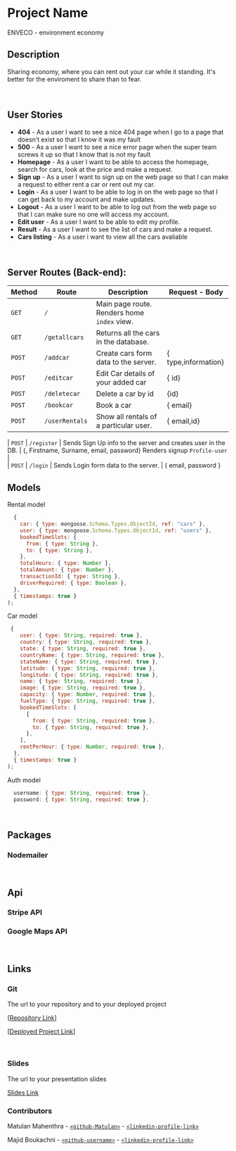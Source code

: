 # Project Name
ENVECO - environment economy
<br>



## Description

Sharing economy, where you can rent out your car while it standing. It's better for the enviroment to share than to fear.



<br>

## User Stories

- **404** - As a user I want to see a nice 404 page when I go to a page that doesn’t exist so that I know it was my fault
- **500** - As a user I want to see a nice error page when the super team screws it up so that I know that is not my fault
- **Homepage** - As a user I want to be able to access the homepage, search for cars, look at the price and make a request. 
- **Sign up** - As a user I want to sign up on the web page so that I can make a request to either rent a car or rent out my car.
- **Login** - As a user I want to be able to log in on the web page so that I can get back to my account and make updates.
- **Logout** - As a user I want to be able to log out from the web page so that I can make sure no one will access my account.
- **Edit user** - As a user I want to be able to edit my profile.
- **Result** - As a user I want to see the list of cars and make a request.
- **Cars listing** - As a user i want to view all the cars avaliable



<br>



## Server Routes (Back-end):



| **Method** | **Route**                          | **Description**                                              | Request  - Body                                          |
| ---------- | ---------------------------------- | ------------------------------------------------------------ | -------------------------------------------------------- |
| `GET`      | `/`                                | Main page route.  Renders home `index` view.                                                                                                       
| `GET`      | `/getallcars`                      | Returns all the cars in the database.
| `POST`     | `/addcar`                      | Create cars form data to the server.                          | { type,information} 
| `POST`      | `/editcar`                      | Edit Car details of your added car                         |   { id}
| `POST`      | `/deletecar`                      |  Delete a car by id                                      | {id} 
| `POST`      | `/bookcar  `                      |  Book a car                                            | { email} 
| `POST`      | `/userRentals  `                      |Show all rentals of a particular user. | { email,id} 

| `POST`     | `/register`                          | Sends Sign Up info to the server and creates user in the DB. | {, Firstname, Surname, email, password} Renders signup `Profile-user`  |     
| `POST`     | `/login`                           | Sends Login form data to the server.                         | { email, password }




## Models

Rental model

```javascript
  {
    car: { type: mongoose.Schema.Types.ObjectId, ref: "cars" },
    user: { type: mongoose.Schema.Types.ObjectId, ref: "users" },
    bookedTimeSlots: {
      from: { type: String },
      to: { type: String },
    },
    totalHours: { type: Number },
    totalAmount: { type: Number },
    transactionId: { type: String },
    driverRequired: { type: Boolean },
  },
  { timestamps: true }
);


```
Car model

```javascript
 {
    user: { type: String, required: true },
    country: { type: String, required: true },
    state: { type: String, required: true },
    countryName: { type: String, required: true },
    stateName: { type: String, required: true },
    latitude: { type: String, required: true },
    longitude: { type: String, required: true },
    name: { type: String, required: true },
    image: { type: String, required: true },
    capacity: { type: Number, required: true },
    fuelType: { type: String, required: true },
    bookedTimeSlots: [
      {
        from: { type: String, required: true },
        to: { type: String, required: true },
      },
    ],
    rentPerHour: { type: Number, required: true },
  },
  { timestamps: true }
);

```
Auth model

```javascript
  username: { type: String, required: true },
  password: { type: String, required: true },
```


<br>
 

## Packages
 ### Nodemailer

<br>

## Api
 ### Stripe API
 ### Google Maps API

<br>



## Links



### Git

The url to your repository and to your deployed project

[[Repository Link](https://github.com/magicmajid2511/enveco-client)]

[[Deployed Project Link](https://enveco-final.netlify.app/)]



<br>



### Slides

The url to your presentation slides

[Slides Link]()

### Contributors
Matulan Mahenthra - [`<github-Matulan>`](https://github.com/Matulan) - [`<linkedin-profile-link>`](www.linkedin.com/in/matulan-mahenthra)

Majid Boukachni - [`<github-username>`](https://github.com/magicmajid2511) - [`<linkedin-profile-link>`](www.linkedin.com/in/majid-boukachni)
